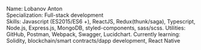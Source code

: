 Name: Lobanov Anton  
Specialization: Full-stack development  
Skills: Javascript (ES2015/ES6 +), ReactJS, Redux(thunk/saga), Typescript, Node.js, Express.js, MongoDB, styled-components, sass/scss. 
Utilities: GitHub, Postman, Webpack, Swagger, Lucidchart. 
Currently learning: Solidity, blockchain/smart contracts/dapp development, React Native
